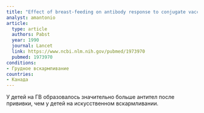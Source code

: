 ```yaml
---
title: "Effect of breast-feeding on antibody response to conjugate vaccine"
analyst: amantonio
article:
  type: article
  authors: Pabst
  year: 1990
  journal: Lancet
  link: https://www.ncbi.nlm.nih.gov/pubmed/1973970
  pubmed: 1973970
conditions:
- Грудное вскармливание
countries:
- Канада
---
```


У детей на ГВ образовалось значительно больше антител после прививки, чем у детей на искусственном вскармливании.
